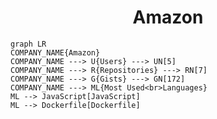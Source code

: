 <h1 align="center">Amazon</h1>

```mermaid
graph LR
COMPANY_NAME{Amazon}
COMPANY_NAME ---> U{Users} ---> UN[5]
COMPANY_NAME ---> R{Repositories} ---> RN[7]
COMPANY_NAME ---> G{Gists} ---> GN[172]
COMPANY_NAME ---> ML{Most Used<br>Languages}
ML --> JavaScript[JavaScript]
ML --> Dockerfile[Dockerfile]
```
